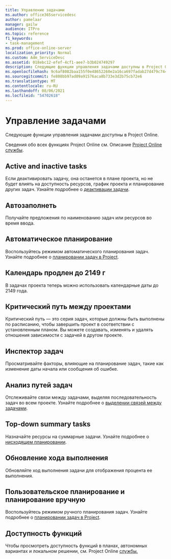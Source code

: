 ```yaml
---
title: Управление задачами
ms.author: office365servicedesc
author: pamelaar
manager: gailw
audience: ITPro
ms.topic: reference
f1_keywords:
- task-management
ms.prod: office-online-server
localization_priority: Normal
ms.custom: Adm_ServiceDesc
ms.assetid: 018ebc12-efef-4cf1-aee7-b3b024749297
description: Следующие функции управления задачами доступны в Project Online.
ms.openlocfilehash: 9c6af8082baa155f0e48652260e2a16ca697fadab27d479c7449131ad6b567ab
ms.sourcegitcommit: fe808bb97ad09a91576aca8b733e3d2b75cb72e6
ms.translationtype: MT
ms.contentlocale: ru-RU
ms.lasthandoff: 08/06/2021
ms.locfileid: "54702618"
---
```

# <a name="task-management"></a>Управление задачами

Следующие функции управления задачами доступны в Project Online.
  
Сведения обо всех функциях Project Online см. Описание [Project Online службы](project-online-service-description.md).
  
## <a name="active-and-inactive-tasks"></a>Active and inactive tasks

Если деактивировать задачу, она останется в плане проекта, но не будет влиять на доступность ресурсов, график проекта и планирование других задач. Узнайте подробнее о [деактивации задачи](https://go.microsoft.com/fwlink/p/?LinkId=271335).
  
## <a name="auto-complete"></a>Автозаполнеть

Получайте предложения по наименованию задач или ресурсов во время ввода. 
  
## <a name="automatic-scheduling"></a>Автоматическое планирование

Воспользуйтесь режимом автоматического планирования задач. Узнайте подробнее о [планировании задач в Project](https://go.microsoft.com/fwlink/p/?LinkId=271331). 
  
## <a name="calendar-date-extended-to-2149"></a>Календарь продлен до 2149 г

В задачах проекта теперь можно использовать календарные даты до 2149 года. 
  
## <a name="cross-project-critical-path"></a>Критический путь между проектами

Критический путь — это серия задач, которые должны быть выполнены по расписанию, чтобы завершить проект в соответствии с установленным планом. Вы можете создавать, изменять и удалять отношения зависимости с задачей в другом проекте. 
  
## <a name="task-inspector"></a>Инспектор задач

Просматривайте факторы, влияющие на планирование задач, такие как изменение даты начала или сообщения об ошибке.
  
## <a name="task-path-analysis"></a>Анализ путей задач

Отслеживайте связи между задачами, выделяя последовательность задач во всем проекте. Узнайте подробнее о [выделении связей между задачами](https://go.microsoft.com/fwlink/p/?LinkId=271345).
  
## <a name="top-down-summary-tasks"></a>Top-down summary tasks

Назначайте ресурсы на суммарные задачи. Узнайте подробнее о [нисходящем планировании](https://go.microsoft.com/fwlink/p/?LinkId=271333).
  
## <a name="update-progress"></a>Обновление хода выполнения

Обновляйте ход выполнения задачи для отображения процента ее выполнения.
  
## <a name="user-controlled-and-manual-scheduling"></a>Пользовательское планирование и планирование вручную

Воспользуйтесь режимом ручного планирования задач. Узнайте подробнее о [планировании задач в Project](https://go.microsoft.com/fwlink/p/?LinkId=271331).
  
## <a name="feature-availability"></a>Доступность функций

Чтобы просмотреть доступность функций в планах, автономных вариантах и локальном решении, см. Project Online [службы.](project-online-service-description.md)
  
